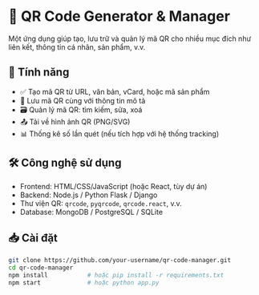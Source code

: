 # 📱 QR Code Generator & Manager

Một ứng dụng giúp tạo, lưu trữ và quản lý mã QR cho nhiều mục đích như liên kết, thông tin cá nhân, sản phẩm, v.v.

## 🚀 Tính năng

- ✅ Tạo mã QR từ URL, văn bản, vCard, hoặc mã sản phẩm
- 📁 Lưu mã QR cùng với thông tin mô tả
- 🗃️ Quản lý mã QR: tìm kiếm, sửa, xoá
- 📤 Tải về hình ảnh QR (PNG/SVG)
- 📊 Thống kê số lần quét (nếu tích hợp với hệ thống tracking)

## 🛠️ Công nghệ sử dụng

- Frontend: HTML/CSS/JavaScript (hoặc React, tùy dự án)
- Backend: Node.js / Python Flask / Django
- Thư viện QR: `qrcode`, `pyqrcode`, `qrcode.react`, v.v.
- Database: MongoDB / PostgreSQL / SQLite

## 📥 Cài đặt

```bash
git clone https://github.com/your-username/qr-code-manager.git
cd qr-code-manager
npm install           # hoặc pip install -r requirements.txt
npm start             # hoặc python app.py
